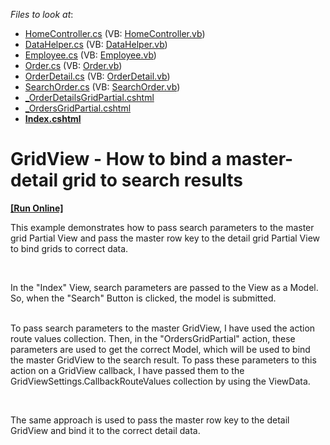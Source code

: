 <!-- default file list -->
*Files to look at*:

* [HomeController.cs](./CS/E4811/Controllers/HomeController.cs) (VB: [HomeController.vb](./VB/E4811/Controllers/HomeController.vb))
* [DataHelper.cs](./CS/E4811/Models/DataHelper.cs) (VB: [DataHelper.vb](./VB/E4811/Models/DataHelper.vb))
* [Employee.cs](./CS/E4811/Models/Employee.cs) (VB: [Employee.vb](./VB/E4811/Models/Employee.vb))
* [Order.cs](./CS/E4811/Models/Order.cs) (VB: [Order.vb](./VB/E4811/Models/Order.vb))
* [OrderDetail.cs](./CS/E4811/Models/OrderDetail.cs) (VB: [OrderDetail.vb](./VB/E4811/Models/OrderDetail.vb))
* [SearchOrder.cs](./CS/E4811/Models/SearchOrder.cs) (VB: [SearchOrder.vb](./VB/E4811/Models/SearchOrder.vb))
* [_OrderDetailsGridPartial.cshtml](./CS/E4811/Views/Home/_OrderDetailsGridPartial.cshtml)
* [_OrdersGridPartial.cshtml](./CS/E4811/Views/Home/_OrdersGridPartial.cshtml)
* **[Index.cshtml](./CS/E4811/Views/Home/Index.cshtml)**
<!-- default file list end -->
# GridView - How to bind a master-detail grid to search results
<!-- run online -->
**[[Run Online]](https://codecentral.devexpress.com/e4811/)**
<!-- run online end -->


<p>This example demonstrates how to pass search parameters to the master grid Partial View and pass the master row key to the detail grid Partial View to bind grids to correct data.</p><br />
<p>In the "Index" View, search parameters are passed to the View as a Model. So, when the "Search" Button is clicked, the model is submitted.</p><p><br />
To pass search parameters to the master GridView, I have used the action route values collection. Then, in the "OrdersGridPartial" action, these parameters are used to get the correct Model, which will be used to bind the master GridView to the search result. To pass these parameters to this action on a GridView callback, I have passed them to the GridViewSettings.CallbackRouteValues collection by using the ViewData.</p><br />
<p>The same approach is used to pass the master row key to the detail GridView and bind it to the correct detail data.</p>

<br/>


